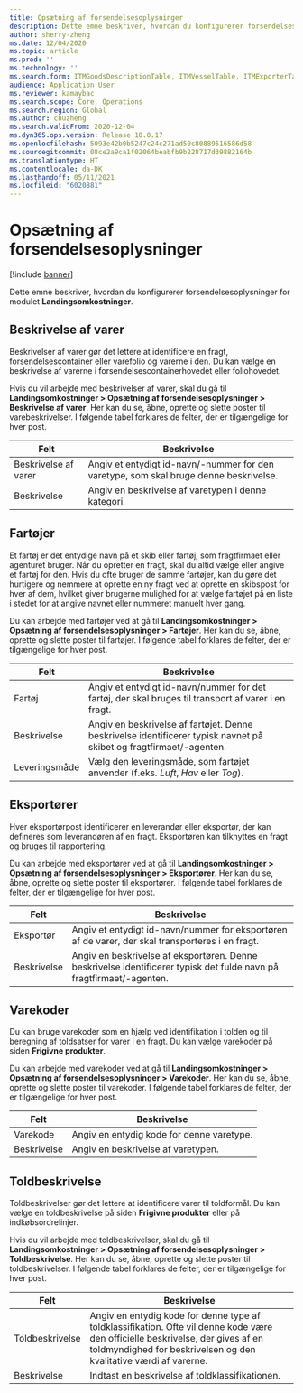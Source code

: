 ```yaml
---
title: Opsætning af forsendelsesoplysninger
description: Dette emne beskriver, hvordan du konfigurerer forsendelsesoplysninger for modulet Landingsomkostninger.
author: sherry-zheng
ms.date: 12/04/2020
ms.topic: article
ms.prod: ''
ms.technology: ''
ms.search.form: ITMGoodsDescriptionTable, ITMVesselTable, ITMExporterTable, ITMCommodityCodeTable, ITMCustomsDescription
audience: Application User
ms.reviewer: kamaybac
ms.search.scope: Core, Operations
ms.search.region: Global
ms.author: chuzheng
ms.search.validFrom: 2020-12-04
ms.dyn365.ops.version: Release 10.0.17
ms.openlocfilehash: 5093e42b0b5247c24c271ad50c80889516586d58
ms.sourcegitcommit: 08ce2a9ca1f02064beabfb9b228717d39882164b
ms.translationtype: HT
ms.contentlocale: da-DK
ms.lasthandoff: 05/11/2021
ms.locfileid: "6020881"
---
```

# <a name="shipping-information-setup"></a>Opsætning af forsendelsesoplysninger

[!include [banner](../../includes/banner.md)]

Dette emne beskriver, hvordan du konfigurerer forsendelsesoplysninger for modulet **Landingsomkostninger**.

## <a name="description-of-goods"></a><a name="description-of-goods"></a>Beskrivelse af varer

Beskrivelser af varer gør det lettere at identificere en fragt, forsendelsescontainer eller varefolio og varerne i den. Du kan vælge en beskrivelse af varerne i forsendelsescontainerhovedet eller foliohovedet.

Hvis du vil arbejde med beskrivelser af varer, skal du gå til **Landingsomkostninger \> Opsætning af forsendelsesoplysninger \> Beskrivelse af varer**. Her kan du se, åbne, oprette og slette poster til varebeskrivelser. I følgende tabel forklares de felter, der er tilgængelige for hver post.

| Felt | Beskrivelse |
|---|---|
| Beskrivelse af varer | Angiv et entydigt id-navn/-nummer for den varetype, som skal bruge denne beskrivelse. |
| Beskrivelse | Angiv en beskrivelse af varetypen i denne kategori. |

## <a name="vessels"></a><a name="vessels"></a>Fartøjer

Et fartøj er det entydige navn på et skib eller fartøj, som fragtfirmaet eller agenturet bruger. Når du opretter en fragt, skal du altid vælge eller angive et fartøj for den. Hvis du ofte bruger de samme fartøjer, kan du gøre det hurtigere og nemmere at oprette en ny fragt ved at oprette en skibspost for hver af dem, hvilket giver brugerne mulighed for at vælge fartøjet på en liste i stedet for at angive navnet eller nummeret manuelt hver gang.

Du kan arbejde med fartøjer ved at gå til **Landingsomkostninger \> Opsætning af forsendelsesoplysninger \> Fartøjer**. Her kan du se, åbne, oprette og slette poster til fartøjer. I følgende tabel forklares de felter, der er tilgængelige for hver post.

| Felt | Beskrivelse |
|---|---|
| Fartøj | Angiv et entydigt id-navn/nummer for det fartøj, der skal bruges til transport af varer i en fragt. |
| Beskrivelse | Angiv en beskrivelse af fartøjet. Denne beskrivelse identificerer typisk navnet på skibet og fragtfirmaet/-agenten. |
| Leveringsmåde | Vælg den leveringsmåde, som fartøjet anvender (f.eks. _Luft_, _Hav_ eller _Tog_). |

## <a name="exporters"></a>Eksportører

Hver eksportørpost identificerer en leverandør eller eksportør, der kan defineres som leverandøren af en fragt. Eksportøren kan tilknyttes en fragt og bruges til rapportering.

Du kan arbejde med eksportører ved at gå til **Landingsomkostninger \> Opsætning af forsendelsesoplysninger \> Eksportører**. Her kan du se, åbne, oprette og slette poster til eksportører. I følgende tabel forklares de felter, der er tilgængelige for hver post.

| Felt | Beskrivelse |
|---|---|
| Eksportør | Angiv et entydigt id-navn/nummer for eksportøren af de varer, der skal transporteres i en fragt. |
| Beskrivelse | Angiv en beskrivelse af eksportøren. Denne beskrivelse identificerer typisk det fulde navn på fragtfirmaet/-agenten. |

## <a name="commodity-codes"></a>Varekoder

Du kan bruge varekoder som en hjælp ved identifikation i tolden og til beregning af toldsatser for varer i en fragt. Du kan vælge varekoder på siden **Frigivne produkter**.

Du kan arbejde med varekoder ved at gå til **Landingsomkostninger \> Opsætning af forsendelsesoplysninger \> Varekoder**. Her kan du se, åbne, oprette og slette poster til varekoder. I følgende tabel forklares de felter, der er tilgængelige for hver post.

| Felt | Beskrivelse |
|---|---|
| Varekode | Angiv en entydig kode for denne varetype. |
| Beskrivelse | Angiv en beskrivelse af varetypen. |

## <a name="customs-description"></a>Toldbeskrivelse

Toldbeskrivelser gør det lettere at identificere varer til toldformål. Du kan vælge en toldbeskrivelse på siden **Frigivne produkter** eller på indkøbsordrelinjer.

Hvis du vil arbejde med toldbeskrivelser, skal du gå til **Landingsomkostninger \> Opsætning af forsendelsesoplysninger \> Toldbeskrivelse**. Her kan du se, åbne, oprette og slette poster til toldbeskrivelser. I følgende tabel forklares de felter, der er tilgængelige for hver post.

| Felt | Beskrivelse |
|---|---|
| Toldbeskrivelse | Angiv en entydig kode for denne type af toldklassifikation. Ofte vil denne kode være den officielle beskrivelse, der gives af en toldmyndighed for beskrivelsen og den kvalitative værdi af varerne. |
| Beskrivelse | Indtast en beskrivelse af toldklassifikationen. |
